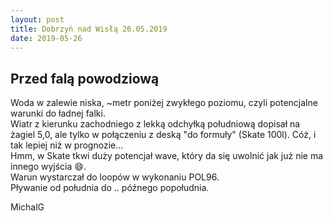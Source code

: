 ```yaml
---
layout: post
title: Dobrzyń nad Wisłą 26.05.2019
date: 2019-05-26
---
```


## Przed falą powodziową  

Woda w zalewie niska, ~metr poniżej zwykłego poziomu, czyli potencjalne warunki do ładnej falki.  
Wiatr z kierunku zachodniego z lekką odchyłką południową dopisał na żagiel 5,0,
 ale tylko w połączeniu z deską "do formuły" (Skate 100l). Cóż, i tak lepiej niż w prognozie...  
Hmm, w Skate tkwi duży potencjał wave, który da się uwolnić jak już nie ma innego wyjścia :smile:.  
Warun wystarczał do loopów w wykonaniu POL96.  
Pływanie od południa do .. późnego popołudnia.  

MichalG